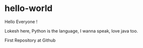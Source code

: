 # hello-world

Hello Everyone !

Lokesh here, Python is the language, I wanna speak, love java too.

First Repository at Github
